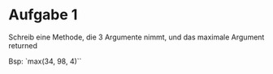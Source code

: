 # Aufgabe 1
Schreib eine Methode, die 3 Argumente nimmt, und das maximale Argument returned

Bsp: `max(34, 98, 4)``

